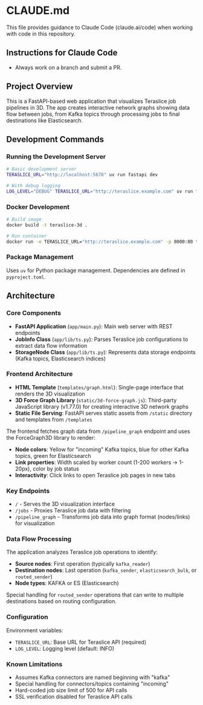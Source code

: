# CLAUDE.md

This file provides guidance to Claude Code (claude.ai/code) when working with code in this repository.

## Instructions for Claude Code

* Always work on a branch and submit a PR.

## Project Overview

This is a FastAPI-based web application that visualizes Teraslice job pipelines in 3D. The app creates interactive network graphs showing data flow between jobs, from Kafka topics through processing jobs to final destinations like Elasticsearch.

## Development Commands

### Running the Development Server

```bash
# Basic development server
TERASLICE_URL="http://localhost:5678" uv run fastapi dev

# With debug logging
LOG_LEVEL="DEBUG" TERASLICE_URL="http://teraslice.example.com" uv run fastapi dev
```

### Docker Development

```bash
# Build image
docker build -t teraslice-3d .

# Run container
docker run -e TERASLICE_URL="http://teraslice.example.com" -p 8000:80 teraslice-3d
```

### Package Management

Uses `uv` for Python package management. Dependencies are defined in `pyproject.toml`.

## Architecture

### Core Components

- **FastAPI Application** (`app/main.py`): Main web server with REST endpoints
- **JobInfo Class** (`app/lib/ts.py`): Parses Teraslice job configurations to extract data flow information
- **StorageNode Class** (`app/lib/ts.py`): Represents data storage endpoints (Kafka topics, Elasticsearch indices)

### Frontend Architecture

- **HTML Template** (`templates/graph.html`): Single-page interface that renders the 3D visualization
- **3D Force Graph Library** (`static/3d-force-graph.js`): Third-party JavaScript library (v1.77.0) for creating interactive 3D network graphs
- **Static File Serving**: FastAPI serves static assets from `/static` directory and templates from `/templates`

The frontend fetches graph data from `/pipeline_graph` endpoint and uses the ForceGraph3D library to render:

- **Node colors**: Yellow for "incoming" Kafka topics, blue for other Kafka topics, green for Elasticsearch
- **Link properties**: Width scaled by worker count (1-200 workers → 1-20px), color by job status
- **Interactivity**: Click links to open Teraslice job pages in new tabs

### Key Endpoints

- `/` - Serves the 3D visualization interface
- `/jobs` - Proxies Teraslice job data with filtering
- `/pipeline_graph` - Transforms job data into graph format (nodes/links) for visualization

### Data Flow Processing

The application analyzes Teraslice job operations to identify:

- **Source nodes**: First operation (typically `kafka_reader`)
- **Destination nodes**: Last operation (`kafka_sender`, `elasticsearch_bulk`, or `routed_sender`)
- **Node types**: KAFKA or ES (Elasticsearch)

Special handling for `routed_sender` operations that can write to multiple destinations based on routing configuration.

### Configuration

Environment variables:

- `TERASLICE_URL`: Base URL for Teraslice API (required)
- `LOG_LEVEL`: Logging level (default: INFO)

### Known Limitations

- Assumes Kafka connectors are named beginning with "kafka"
- Special handling for connectors/topics containing "incoming"
- Hard-coded job size limit of 500 for API calls
- SSL verification disabled for Teraslice API calls
